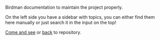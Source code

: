 
Birdman documentation to maintain the project properly.

On the left side you have a sidebar with topics, you can either find them here manually or just search it in the input on the top!

[Come and see](https://kamreo.github.io/birdman-documentation/#/concept) or [back](https://github.com/kamreo/birdman-documentation) to repository.
